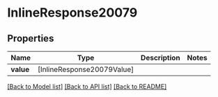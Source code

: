 # InlineResponse20079

## Properties
Name | Type | Description | Notes
------------ | ------------- | ------------- | -------------
**value** | [InlineResponse20079Value] |  | 

[[Back to Model list]](../README.md#documentation-for-models) [[Back to API list]](../README.md#documentation-for-api-endpoints) [[Back to README]](../README.md)


